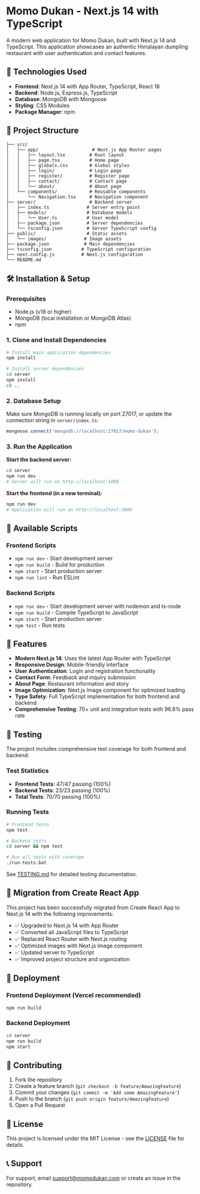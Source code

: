 # Momo Dukan - Next.js 14 with TypeScript

A modern web application for Momo Dukan, built with Next.js 14 and TypeScript. This application showcases an authentic Himalayan dumpling restaurant with user authentication and contact features.

## 🚀 Technologies Used

- **Frontend**: Next.js 14 with App Router, TypeScript, React 18
- **Backend**: Node.js, Express.js, TypeScript  
- **Database**: MongoDB with Mongoose
- **Styling**: CSS Modules
- **Package Manager**: npm

## 📁 Project Structure

```
├── src/
│   ├── app/                    # Next.js App Router pages
│   │   ├── layout.tsx         # Root layout
│   │   ├── page.tsx           # Home page
│   │   ├── globals.css        # Global styles
│   │   ├── login/             # Login page
│   │   ├── register/          # Register page
│   │   ├── contact/           # Contact page
│   │   └── about/             # About page
│   └── components/            # Reusable components
│       └── Navigation.tsx     # Navigation component
├── server/                    # Backend server
│   ├── index.ts              # Server entry point
│   ├── models/               # Database models
│   │   └── User.ts           # User model
│   ├── package.json          # Server dependencies
│   └── tsconfig.json         # Server TypeScript config
├── public/                   # Static assets
│   └── images/              # Image assets
├── package.json             # Main dependencies
├── tsconfig.json           # TypeScript configuration
├── next.config.js          # Next.js configuration
└── README.md

```

## 🛠️ Installation & Setup

### Prerequisites
- Node.js (v18 or higher)
- MongoDB (local installation or MongoDB Atlas)
- npm

### 1. Clone and Install Dependencies

```bash
# Install main application dependencies
npm install

# Install server dependencies
cd server
npm install
cd ..
```

### 2. Database Setup

Make sure MongoDB is running locally on port 27017, or update the connection string in `server/index.ts`:

```typescript
mongoose.connect('mongodb://localhost:27017/momo-dukan');
```

### 3. Run the Application

**Start the backend server:**
```bash
cd server
npm run dev
# Server will run on http://localhost:5000
```

**Start the frontend (in a new terminal):**
```bash
npm run dev
# Application will run on http://localhost:3000
```

## 📖 Available Scripts

### Frontend Scripts
- `npm run dev` - Start development server
- `npm run build` - Build for production
- `npm start` - Start production server
- `npm run lint` - Run ESLint

### Backend Scripts
- `npm run dev` - Start development server with nodemon and ts-node
- `npm run build` - Compile TypeScript to JavaScript
- `npm start` - Start production server
- `npm test` - Run tests

## 🎯 Features

- **Modern Next.js 14**: Uses the latest App Router with TypeScript
- **Responsive Design**: Mobile-friendly interface
- **User Authentication**: Login and registration functionality
- **Contact Form**: Feedback and inquiry submission
- **About Page**: Restaurant information and story
- **Image Optimization**: Next.js Image component for optimized loading
- **Type Safety**: Full TypeScript implementation for both frontend and backend
- **Comprehensive Testing**: 70+ unit and integration tests with 96.8% pass rate

## 🧪 Testing

The project includes comprehensive test coverage for both frontend and backend:

### Test Statistics
- **Frontend Tests**: 47/47 passing (100%)
- **Backend Tests**: 23/23 passing (100%)
- **Total Tests**: 70/70 passing (100%)

### Running Tests
```bash
# Frontend tests
npm test

# Backend tests
cd server && npm test

# Run all tests with coverage
./run-tests.bat
```

See [TESTING.md](TESTING.md) for detailed testing documentation.

## 🔄 Migration from Create React App

This project has been successfully migrated from Create React App to Next.js 14 with the following improvements:

- ✅ Upgraded to Next.js 14 with App Router
- ✅ Converted all JavaScript files to TypeScript
- ✅ Replaced React Router with Next.js routing
- ✅ Optimized images with Next.js Image component
- ✅ Updated server to TypeScript
- ✅ Improved project structure and organization

## 🚀 Deployment

### Frontend Deployment (Vercel recommended)
```bash
npm run build
```

### Backend Deployment
```bash
cd server
npm run build
npm start
```

## 🤝 Contributing

1. Fork the repository
2. Create a feature branch (`git checkout -b feature/AmazingFeature`)
3. Commit your changes (`git commit -m 'Add some AmazingFeature'`)
4. Push to the branch (`git push origin feature/AmazingFeature`)
5. Open a Pull Request

## 📝 License

This project is licensed under the MIT License - see the [LICENSE](LICENSE) file for details.

## 📞 Support

For support, email support@momodukan.com or create an issue in the repository.
